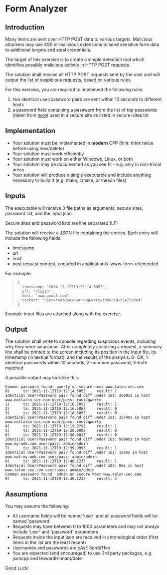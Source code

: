 # Form Analyzer

## Introduction

Many items are sent over HTTP POST data to various targets. Malicious attackers may use XSS or malicious extensions to send sensitive form data to additional targets and steal credentials.

The target of this exercise is to create a simple detection tool which identifies possibly malicious activity in HTTP POST requests.

The solution shall receive all HTTP POST requests sent by the user and will output the list of suspicious requests, based on various rules.

For this exercise, you are required to implement the following rules:
1. two identical user/password pairs are sent within 10 seconds to different hosts
2. a password field containing a password from the list of top passwords (taken from [here](https://github.com/danielmiessler/SecLists/blob/master/Passwords/Common-Credentials/10-million-password-list-top-1000000.txt)) used in a secure site as listed in secure-sites.txt

## Implementation

- Your solution must be implemented in **modern** CPP (hint: think twice before using new/delete)
- Your solution must work efficiently
- Your solution must work on either Windows, Linux, or both
- Your solution may be documented as you see fit - e.g. only in non-trivial areas 
- Your solution will produce a single executable and include anything necessary to build it (e.g. make, cmake, or meson files)

## Inputs

The executable will receive 3 file paths as arguments: secure sites, password list, and the input json.

Secure sites and password lists are line separated (LF)

The solution will receive a JSON file containing the entries. Each entry will include the following fields:
  * timestamp
  * url
  * host
  * post request content, encoded in application/x-www-form-urlencoded

For example:
>     {
>       timestamp: "2014-11-12T19:12:14.505Z",
>       url: "/login",
>       host: "www.gmail.com",   
>       content: "user=root&password=qwerty&tokenid=t1a2lo3n4"
>     }

Example input files are attached along with the exercise.

## Output

The solution shall write to console regarding suspicious events, including why they were suspicious. After completely analyzing a request, a summary line shall be printed to the screen including its position in the input file, its timestamp (in textual format), and the results of the analysis: 0- OK, 1-identical passwords within 10 seconds, 2-common password, 3-both matched

A possible output may look like this:
```
Common password found: qwerty on secure host www.talon-sec.com
0)      ts: 2021-11-12T19:12:14.505Z     result: 2
Identical User/Password pair found diff under 10s: 2000ms in host www.nottalon-sec.com user/pass: root/qwerty
1)      ts: 2021-11-12T19:12:16.505Z     result: 1
2)      ts: 2021-11-12T19:12:16.506Z     result: 0
3)      ts: 2021-11-12T19:12:18.505Z     result: 0
Identical User/Password pair found diff under 10s: 3374ms in host www.nottalon-sec.com user/pass: root/qwerty
4)      ts: 2021-11-12T19:12:19.879Z     result: 1
5)      ts: 2021-11-12T19:12:20.000Z     result: 0
6)      ts: 2021-11-12T19:12:30.001Z     result: 0
Identical User/Password pair found diff under 10s: 9998ms in host www.my-web.com user/pass: admin/admin
7)      ts: 2021-11-12T19:12:39.999Z     result: 1
Identical User/Password pair found diff under 10s: 124ms in host www.not-my-web.com user/pass: admin/admin
8)      ts: 2021-11-12T19:12:40.123Z     result: 1
Identical User/Password pair found diff under 10s: 0ms in host www.talon-sec.com user/pass: admin/admin
Common password found: admin on secure host www.talon-sec.com
9)      ts: 2021-11-12T19:12:40.123Z     result: 3
```
## Assumptions

You may assume the following:
  * All username fields will be named 'user' and all password fields will be named 'password'
  * Requests may have between 0 to 1000 parameters and may not always include 'user' and 'password' parameters
  * Requests inside the input json are received in chronological order (first items in the list are the least recent)
  * Usernames and passwords are cAsE SenSiTIve
  * You are expected (and encouraged) to use 3rd party packages, e.g. jsoncpp and HowardHinnant/date

Good Luck!
